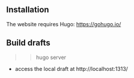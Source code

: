 ## Installation
The website requires Hugo: https://gohugo.io/

## Build drafts
>> hugo server

- access the local draft at http://localhost:1313/
